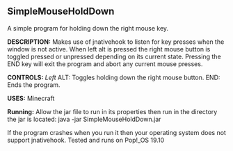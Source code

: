 ## SimpleMouseHoldDown
A simple program for holding down the right mouse key.

**DESCRIPTION:**
Makes use of jnativehook to listen for key presses when the window is not active.
When left alt is pressed the right mouse button is toggled pressed or unpressed depending on its current state. 
Pressing the END key will exit the program and abort any current mouse presses.

**CONTROLS:**
*Left* ALT: Toggles holding down the right mouse button.
END: Ends the program.

**USES:**
Minecraft

**Running:**
Allow the jar file to run in its properties then run in the directory the jar is located:
java -jar SimpleMouseHoldDown.jar

If the program crashes when you run it then your operating system does not support jnativehook.
Tested and runs on Pop!_OS 19.10
